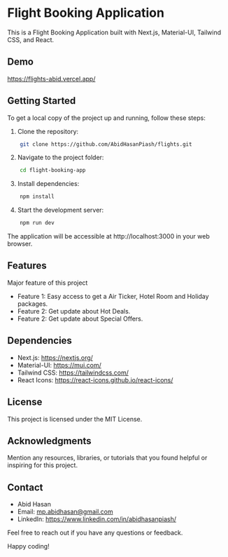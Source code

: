 # Flight Booking Application

This is a Flight Booking Application built with Next.js, Material-UI, Tailwind CSS, and React.

## Demo

https://flights-abid.vercel.app/

## Getting Started

To get a local copy of the project up and running, follow these steps:

1. Clone the repository:
```bash
    git clone https://github.com/AbidHasanPiash/flights.git
```

2. Navigate to the project folder:
```bash
    cd flight-booking-app
```

3. Install dependencies:
```bash
    npm install
```

4. Start the development server:
```bash
    npm run dev
```

The application will be accessible at http://localhost:3000 in your web browser.

## Features

Major feature of this project

- Feature 1: Easy access to get a Air Ticker, Hotel Room and Holiday packages.
- Feature 2: Get update about Hot Deals.
- Feature 2: Get update about Special Offers.

## Dependencies

- Next.js: https://nextjs.org/
- Material-UI: https://mui.com/
- Tailwind CSS: https://tailwindcss.com/
- React Icons: https://react-icons.github.io/react-icons/

## License

This project is licensed under the MIT License.

## Acknowledgments

Mention any resources, libraries, or tutorials that you found helpful or inspiring for this project.

## Contact

- Abid Hasan
- Email: mp.abidhasan@gmail.com
- LinkedIn: https://www.linkedin.com/in/abidhasanpiash/

Feel free to reach out if you have any questions or feedback.

Happy coding!